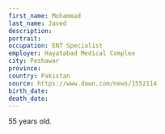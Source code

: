 ```yaml
---
first_name: Mohammad
last_name: Javed
description: 
portrait: 
occupation: ENT Specialist
employer: Hayatabad Medical Complex
city: Peshawar
province: 
country: Pakistan
source: https://www.dawn.com/news/1552114
birth_date: 
death_date: 
---
```


55 years old.